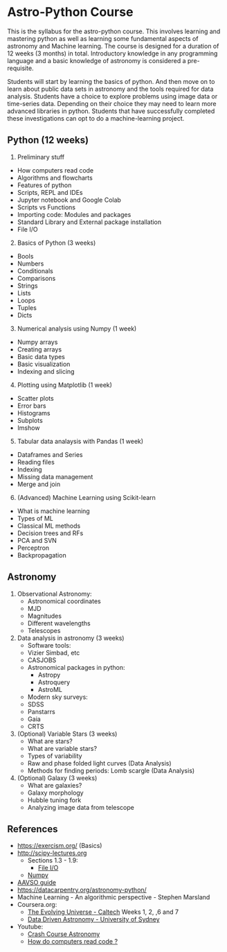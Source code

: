 # Astro-Python Course

This is the syllabus for the astro-python course. This involves learning and mastering python as well as learning some fundamental aspects of astronomy and Machine learning. The course is designed for a duration of 12 weeks (3 months) in total. Introductory knowledge in any programming language and a basic knowledge of astronomy is considered a pre-requisite.

Students will start by learning the basics of python. And then move on to learn about public data sets in astronomy and the tools required for data analysis.
Students have a choice to explore problems using image data or time-series data. Depending on their choice they may need to learn more advanced libraries in python.
Students that have successfully completed these investigations can opt to do a machine-learning project.

## Python (12 weeks)

1. Preliminary stuff
  + How computers read code
  + Algorithms and flowcharts
  + Features of python
  + Scripts, REPL and IDEs
  + Jupyter notebook and Google Colab
  + Scripts vs Functions
  + Importing code: Modules and packages
  + Standard Library and External package installation
  + File I/O
2. Basics of Python (3 weeks)
  + Bools
  + Numbers
  + Conditionals
  + Comparisons
  + Strings
  + Lists
  + Loops
  + Tuples
  + Dicts
3. Numerical analysis using Numpy (1 week)
  + Numpy arrays
  + Creating arrays
  + Basic data types
  + Basic visualization
  + Indexing and slicing
4. Plotting using Matplotlib (1 week)
  + Scatter plots
  + Error bars
  + Histograms
  + Subplots
  + Imshow
5. Tabular data analaysis with Pandas (1 week)
  + Dataframes and Series
  + Reading files
  + Indexing
  + Missing data management
  + Merge and join
6. (Advanced) Machine Learning using Scikit-learn
  + What is machine learning
  + Types of ML
  + Classical ML methods
  + Decision trees and RFs
  + PCA and SVN
  + Perceptron
  + Backpropagation

## Astronomy

1. Observational Astronomy:
    + Astronomical coordinates
    + MJD
    + Magnitudes
    + Different wavelengths
    + Telescopes
2. Data analysis in astronomy (3 weeks)
    + Software tools:
	+ Vizier Simbad, etc
	+ CASJOBS
	+ Astronomical packages in python:
	    + Astropy
	    + Astroquery
	    + AstroML
    + Modern sky surveys:
	+ SDSS
	+ Panstarrs
	+ Gaia
	+ CRTS
3. (Optional) Variable Stars (3 weeks)
    + What are stars?
    + What are variable stars?
    + Types of variability
    + Raw and phase folded light curves (Data Analysis)
    + Methods for finding periods: Lomb scargle (Data Analysis)
4. (Optional) Galaxy (3 weeks)
    + What are galaxies?
    + Galaxy morphology
    + Hubble tuning fork
    + Analyzing image data from telescope

## References

+ https://exercism.org/ (Basics)
+ http://scipy-lectures.org
	+ Sections 1.3 - 1.9:
		+ [File I/O](http://scipy-lectures.org/intro/language/io.html#iterating-over-a-file)
	+ [Numpy](http://scipy-lectures.org/intro/numpy/array_object.html)
+ [AAVSO guide](aavsoguide.pdf)
+ https://datacarpentry.org/astronomy-python/
+ Machine Learning - An algorithmic perspective - Stephen Marsland
+ Coursera.org:
	+ [The Evolving Universe - Caltech](https://www.coursera.org/learn/evolvinguniverse) Weeks 1, 2, ,6 and 7
	+ [Data Driven Astronomy - University of Sydney](https://www.coursera.org/learn/data-driven-astronomy)
+ Youtube:
    + [Crash Course Astronomy](https://youtube.com/playlist?list=PL8dPuuaLjXtPAJr1ysd5yGIyiSFuh0mIL)
    + [How do computers read code ?](https://www.youtube.com/watch?v=QXjU9qTsYCc)
